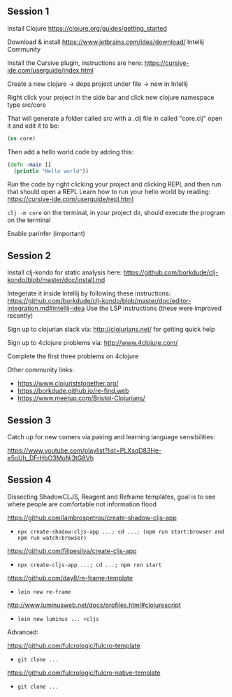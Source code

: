 

## Session 1 

Install Clojure https://clojure.org/guides/getting_started

Download & install https://www.jetbrains.com/idea/download/ Intellij Community

Install the Cursive plugin, instructions are here: https://cursive-ide.com/userguide/index.html

Create a new clojure -> deps project under file -> new in Intellij

Right click your project in the side bar and click new clojure namespace type src/core

That will generate a folder called src with a .clj file in called "core.clj" 
open it and edit it to be:
```clj
(ns core)
```

Then add a hello world code by adding this:
```clj
(defn -main []
  (println "Hello world"))
```

Run the code by right clicking your project and clicking REPL and then run that should open a REPL
Learn how to run your hello world by reading: https://cursive-ide.com/userguide/repl.html

`clj -m core` on the terminal, in your project dir, should execute the program on the terminal

Enable parinfer (important)

## Session 2

Install clj-kondo for static analysis here: https://github.com/borkdude/clj-kondo/blob/master/doc/install.md

Integerate it inside Intellij by following these instructions: https://github.com/borkdude/clj-kondo/blob/master/doc/editor-integration.md#intellij-idea Use the LSP instructions (these were improved recently)

Sign up to clojurian slack via: http://clojurians.net/ for getting quick help

Sign up to 4clojure problems via: http://www.4clojure.com/

Complete the first three problems on 4clojure

Other community links:
- https://www.clojuriststogether.org/
- https://borkdude.github.io/re-find.web
- https://www.meetup.com/Bristol-Clojurians/

## Session 3

Catch up for new comers via pairing and learning language sensibilities:

https://www.youtube.com/playlist?list=PLXsqD83He-e5oUh_DFrHbO3MoNj3tG8Vh

## Session 4 
Dissecting ShadowCLJS, Reagent and Reframe templates, goal is to see where people are comfortable not information flood

https://github.com/lambrospetrou/create-shadow-cljs-app
- `npx create-shadow-cljs-app ...; cd ...; (npm run start:browser and npm run watch:browser) `

https://github.com/filipesilva/create-cljs-app
- `npx create-cljs-app ...; cd ...; npm run start`

https://github.com/day8/re-frame-template
- `lein new re-frame` 

http://www.luminusweb.net/docs/profiles.html#clojurescript
- `lein new luminus ... +cljs`

Advanced:

https://github.com/fulcrologic/fulcro-template
- `git clone ...`

https://github.com/fulcrologic/fulcro-native-template
- `git clone ...`




